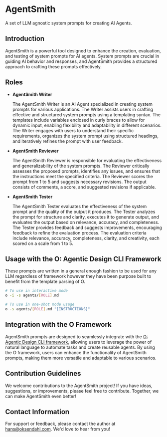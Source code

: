 # AgentSmith

A set of LLM agnostic system prompts for creating AI Agents.

## Introduction

AgentSmith is a powerful tool designed to enhance the creation, evaluation, and testing of system prompts for AI agents. System prompts are crucial in guiding AI behavior and responses, and AgentSmith provides a structured approach to crafting these prompts effectively.

## Roles

- **AgentSmith Writer**
  
  The AgentSmith Writer is an AI Agent specialized in creating system prompts for various applications. The Writer assists users in crafting effective and structured system prompts using a templating syntax. The templates include variables enclosed in curly braces to allow for dynamic input, enabling flexibility and adaptability in different scenarios. The Writer engages with users to understand their specific requirements, organizes the system prompt using structured headings, and iteratively refines the prompt with user feedback.

- **AgentSmith Reviewer**

  The AgentSmith Reviewer is responsible for evaluating the effectiveness and generalizability of the system prompts. The Reviewer critically assesses the proposed prompts, identifies any issues, and ensures that the instructions meet the specified criteria. The Reviewer scores the prompt from 1 to 5 and suggests necessary revisions. The output consists of comments, a score, and suggested revisions if applicable.

- **AgentSmith Tester**

  The AgentSmith Tester evaluates the effectiveness of the system prompt and the quality of the output it produces. The Tester analyzes the prompt for structure and clarity, executes it to generate output, and evaluates the output based on relevance, accuracy, and completeness. The Tester provides feedback and suggests improvements, encouraging feedback to refine the evaluation process. The evaluation criteria include relevance, accuracy, completeness, clarity, and creativity, each scored on a scale from 1 to 5.

## Usage with the O: Agentic Design CLI Framework

These prompts are written in a general enough fashion to be used for any LLM regardless of framework however they have been purpose built to benefit from the template parsing of O.

```bash
# To use in interactive mode
o -i -s agents/[ROLE].md

# To use in one-shot mode usage
o -s agents/[ROLE].md "[INSTRUCTIONS]"
```

## Integration with the O Framework

AgentSmith prompts are designed to seamlessly integrate with the [O: Agentic Design CLI framework](https://github.com/rev-dot-now/o), allowing users to leverage the power of natural language to automate tasks and create reusable agents. By using the O framework, users can enhance the functionality of AgentSmith prompts, making them more versatile and adaptable to various scenarios.

## Contribution Guidelines

We welcome contributions to the AgentSmith project! If you have ideas, suggestions, or improvements, please feel free to contribute. Together, we can make AgentSmith even better!

## Contact Information

For support or feedback, please contact the author at <a href="mailto:hans@oksendahl.com">hans@oksendahl.com</a>. We'd love to hear from you!